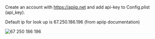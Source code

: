 Create an account with https://apiip.net and add api-key to Config.plist (api_key). 

Default ip for look up is 67.250.186.196 (from apiip documentation)

![67 250 186 196](https://github.com/user-attachments/assets/a80d0a61-d8ea-4f81-9324-a16f21b9882b)
